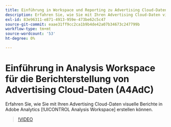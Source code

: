 ```yaml
---
title: Einführung in Workspace und Reporting zu Advertising Cloud-Daten
description: Erfahren Sie, wie Sie mit Ihren Advertising Cloud-Daten visuelle Berichte in Adobe Analytics Analysis Workspace erstellen können.
exl-id: 83e96311-e871-4913-959e-473be62c5c47
source-git-commit: eaae31ff9cc2ca1b9b4de42a07b34673c247799b
workflow-type: tm+mt
source-wordcount: '53'
ht-degree: 0%

---
```


# Einführung in Analysis Workspace für die Berichterstellung von Advertising Cloud-Daten (A4AdC)

Erfahren Sie, wie Sie mit Ihren Advertising Cloud-Daten visuelle Berichte in Adobe Analytics [!UICONTROL Analysis Workspace] erstellen können.

>[!VIDEO](https://video.tv.adobe.com/v/33492)
